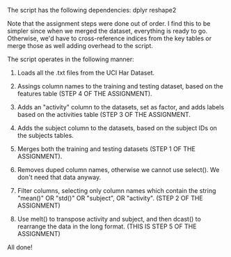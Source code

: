 The script has the following dependencies:
dplyr
reshape2

Note that the assignment steps were done out of order. I find this to be simpler since when we merged the dataset,
everything is ready to go. Otherwise, we'd have to cross-reference indices from the key tables or merge those as well adding overhead
to the script.

The script operates in the following manner:

1. Loads all the .txt files from the UCI Har Dataset.

2. Assings column names to the training and testing dataset, based on the features table (STEP 4 OF THE ASSIGNMENT).

3. Adds an "activity" column to the datasets, set as factor, and adds labels based on the activities table (STEP 3 OF THE ASSIGNMENT.

4. Adds the subject column to the datasets, based on the subject IDs on the subjects tables.

5. Merges both the training and testing datasets (STEP 1 OF THE ASSIGNMENT).

6. Removes duped column names, otherwise we cannot use select(). We don't need that data anyway.

7. Filter columns, selecting only column names which contain the string "mean()" OR "std()" OR "subject", OR "activity". (STEP 2 OF THE ASSIGNMENT)

8. Use melt() to transpose activity and subject, and then dcast() to rearrange the data in the long format. (THIS IS STEP 5 OF THE ASSIGNMENT)

All done!